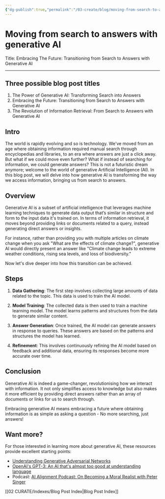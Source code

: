 ```yaml
---
{"dg-publish":true,"permalink":"/03-create/blog/moving-from-search-to-answers-with-generative-ai/","tags":["search","online-collaborative-inquiry","inquiry","ai","generative-ai"]}
---
```



# Moving from search to answers with generative AI

Title: Embracing The Future: Transitioning from Search to Answers with Generative AI

---

## Three possible blog post titles 

1. The Power of Generative AI: Transforming Search into Answers
2. Embracing the Future: Transitioning from Search to Answers with Generative AI
3. The Revolution of Information Retrieval: From Search to Answers with Generative AI

## Intro
The world is rapidly evolving and so is technology. We've moved from an age where obtaining information required manual search through encyclopedias and libraries, to an era where answers are just a click away. But what if we could move even further? What if instead of searching for information, we could generate answers? This is not a futuristic dream anymore; welcome to the world of generative Artificial Intelligence (AI). In this blog post, we will delve into how generative AI is transforming the way we access information, bringing us from search to answers.

## Overview
Generative AI is a subset of artificial intelligence that leverages machine learning techniques to generate data output that’s similar in structure and form to the input data it's trained on. In terms of information retrieval, it moves beyond providing links or documents related to a query, instead generating direct answers or insights.

For instance, rather than providing you with multiple articles on climate change when you ask "What are the effects of climate change?", generative AI would directly present an answer like "Climate change leads to extreme weather conditions, rising sea levels, and loss of biodiversity." 

Now let's dive deeper into how this transition can be achieved.

## Steps
1. **Data Gathering**: The first step involves collecting large amounts of data related to the topic. This data is used to train the AI model.

2. **Model Training**: The collected data is then used to train a machine learning model. The model learns patterns and structures from the data to generate similar content.

3. **Answer Generation**: Once trained, the AI model can generate answers in response to queries. These answers are based on the patterns and structures the model has learned.

4. **Refinement**: This involves continuously refining the AI model based on feedback and additional data, ensuring its responses become more accurate over time.

## Conclusion
Generative AI is indeed a game-changer, revolutionising how we interact with information. It not only simplifies access to knowledge but also makes it more efficient by providing direct answers rather than an array of documents or links for us to search through.

Embracing generative AI means embracing a future where obtaining information is as simple as asking a question - No more searching, just answers!

## Want more?
For those interested in learning more about generative AI, these resources provide excellent starting points:
- [Understanding Generative Adversarial Networks](https://medium.com/@jonathan_hui/gan-whats-generative-adversarial-networks-and-its-application-f39ed278ef09)
- [OpenAI's GPT-3: An AI that's almost too good at understanding language](https://www.vox.com/recode/2020-06-16/21291253/openai-gpt-3-nlp-artificial-intelligence-language-generation)
- Podcast: [AI Alignment Podcast: On Becoming a Moral Realist with Peter Singer](https://futureoflife.org/2019-03-04/on-becoming-a-moral-realist-with-peter-singer/)


[[02 CURATE/Indexes/Blog Post Index\|Blog Post Index]]
